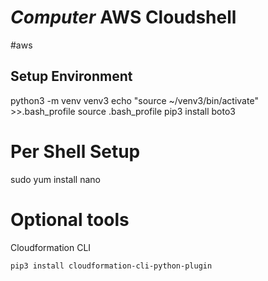 # *Computer* AWS Cloudshell
#aws

## Setup Environment
python3 -m venv venv3
echo "source ~/venv3/bin/activate" >>.bash_profile
source .bash_profile
pip3 install boto3

# Per Shell Setup
sudo yum install nano

# Optional tools
Cloudformation CLI
```
pip3 install cloudformation-cli-python-plugin
```
